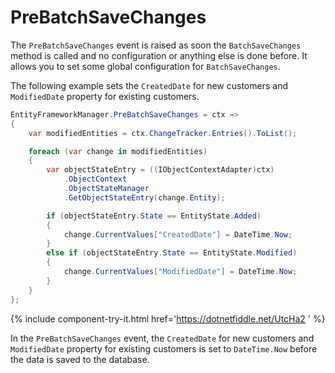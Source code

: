 # PreBatchSaveChanges

The `PreBatchSaveChanges` event is raised as soon the `BatchSaveChanges` method is called and no configuration or anything else is done before. It allows you to set some global configuration for `BatchSaveChanges`. 

The following example sets the `CreatedDate` for new customers and `ModifiedDate` property for existing customers.

```csharp
EntityFrameworkManager.PreBatchSaveChanges = ctx =>
{
    var modifiedEntities = ctx.ChangeTracker.Entries().ToList();

    foreach (var change in modifiedEntities)
    {
        var objectStateEntry = ((IObjectContextAdapter)ctx)
            .ObjectContext
            .ObjectStateManager
            .GetObjectStateEntry(change.Entity);

        if (objectStateEntry.State == EntityState.Added)
        {
            change.CurrentValues["CreatedDate"] = DateTime.Now;
        }
        else if (objectStateEntry.State == EntityState.Modified)
        {
            change.CurrentValues["ModifiedDate"] = DateTime.Now;
        }
    }
};
```

{% include component-try-it.html href='https://dotnetfiddle.net/UtcHa2 ' %}

In the `PreBatchSaveChanges` event, the `CreatedDate` for new customers and `ModifiedDate` property for existing customers is set to `DateTime.Now` before the data is saved to the database.
